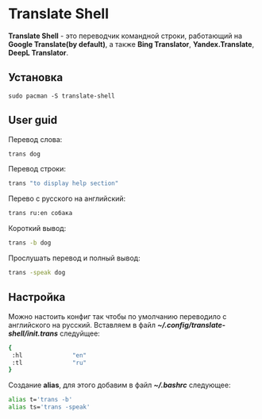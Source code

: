 # Translate Shell

**Translate Shell** - это переводчик командной строки, работающий на **Google Translate(by default)**,
а также **Bing Translator**, **Yandex.Translate**, **DeepL Translator**.


## Установка
```console
sudo pacman -S translate-shell
```


## User guid

Перевод слова:
```bash
trans dog
```
Перевод строки:
```bash
trans "to display help section"
```
Перево с русского на английский:
```bash
trans ru:en собака
```
Короткий вывод:
```bash
trans -b dog
```
Прослушать перевод и полный вывод:
```bash
trans -speak dog
```



## Настройка
Можно настоить конфиг так чтобы по умолчанию переводило с английского на русский.
Вставляем в файл ***~/.config/translate-shell/init.trans*** следуйщее:
```bash
{
 :hl              "en"
 :tl              "ru"
}
```

Создание **alias**, для этого добавим в файл ***~/.bashrc*** следующее:
```bash
alias t='trans -b'
alias ts='trans -speak'
```
